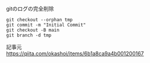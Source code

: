 gitのログの完全削除  

```
git checkout --orphan tmp
git commit -m "Initial Commit"
git checkout -B main
git branch -d tmp
```

記事元  
https://qiita.com/okashoi/items/6b1a8ca9a4b001200167